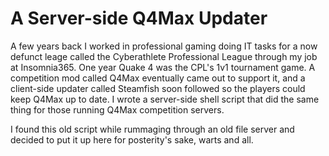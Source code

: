 A Server-side Q4Max Updater
===========================

A few years back I worked in professional gaming doing IT tasks for a now defunct leage called the Cyberathlete Professional League through my job at Insomnia365. One year Quake 4 was the CPL's 1v1 tournament game. A competition mod called Q4Max eventually came out to support it, and a client-side updater called Steamfish soon followed so the players could keep Q4Max up to date. I wrote a server-side shell script that did the same thing for those running Q4Max competition servers.

I found this old script while rummaging through an old file server and decided to put it up here for posterity's sake, warts and all.
